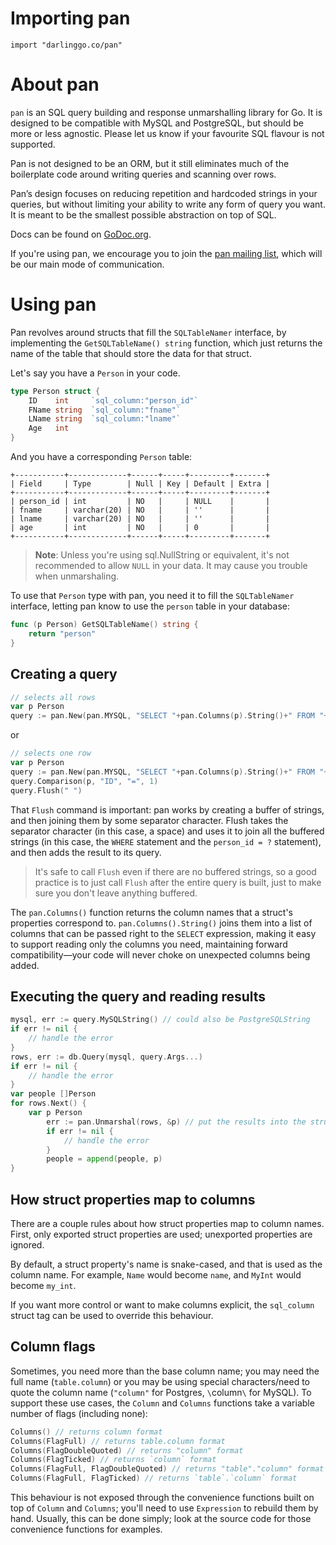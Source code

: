 # Importing pan
    import "darlinggo.co/pan"

# About pan

`pan` is an SQL query building and response unmarshalling library for Go. It is designed to be compatible with MySQL and PostgreSQL, but should be more or less agnostic. Please let us know if your favourite SQL flavour is not supported.

Pan is not designed to be an ORM, but it still eliminates much of the boilerplate code around writing queries and scanning over rows.

Pan’s design focuses on reducing repetition and hardcoded strings in your queries, but without limiting your ability to write any form of query you want. It is meant to be the smallest possible abstraction on top of SQL.

Docs can be found on [GoDoc.org](https://godoc.org/darlinggo.co/pan).

If you're using pan, we encourage you to join the [pan mailing list](https://groups.google.com/a/darlinggo.co/group/pan), which will be our main mode of communication.

# Using pan

Pan revolves around structs that fill the `SQLTableNamer` interface, by implementing the `GetSQLTableName() string` function, which just returns the name of the table that should store the data for that struct.

Let's say you have a `Person` in your code.

```go
type Person struct {
    ID    int     `sql_column:"person_id"`
    FName string  `sql_column:"fname"`
    LName string  `sql_column:"lname"`
    Age   int
}
```

And you have a corresponding `Person` table:

```
+-----------+-------------+------+-----+---------+-------+
| Field     | Type        | Null | Key | Default | Extra |
+-----------+-------------+------+-----+---------+-------+
| person_id | int         | NO   |     | NULL    |       |
| fname     | varchar(20) | NO   |     | ''      |       |
| lname     | varchar(20) | NO   |     | ''      |       |
| age       | int         | NO   |     | 0       |       |
+-----------+-------------+------+-----+---------+-------+
```

> **Note**: Unless you're using sql.NullString or equivalent, it's not recommended to allow `NULL` in your data. It may cause you trouble when unmarshaling.

To use that `Person` type with pan, you need it to fill the `SQLTableNamer` interface, letting pan know to use the `person` table in your database:

```go
func (p Person) GetSQLTableName() string {
    return "person"
}
```

## Creating a query

```go
// selects all rows
var p Person
query := pan.New(pan.MYSQL, "SELECT "+pan.Columns(p).String()+" FROM "+pan.Table(p))
```

or

```go
// selects one row
var p Person
query := pan.New(pan.MYSQL, "SELECT "+pan.Columns(p).String()+" FROM "+pan.Table(p)).Where()
query.Comparison(p, "ID", "=", 1)
query.Flush(" ")
```

That `Flush` command is important: pan works by creating a buffer of strings, and then joining them by some separator character. Flush takes the separator character (in this case, a space) and uses it to join all the buffered strings (in this case, the `WHERE` statement and the `person_id = ?` statement), and then adds the result to its query.

> It's safe to call `Flush` even if there are no buffered strings, so a good practice is to just call `Flush` after the entire query is built, just to make sure you don't leave anything buffered.

The `pan.Columns()` function returns the column names that a struct's properties correspond to. `pan.Columns().String()` joins them into a list of columns that can be passed right to the `SELECT` expression, making it easy to support reading only the columns you need, maintaining forward compatibility—your code will never choke on unexpected columns being added.

## Executing the query and reading results

```go
mysql, err := query.MySQLString() // could also be PostgreSQLString
if err != nil {
	// handle the error
}
rows, err := db.Query(mysql, query.Args...)
if err != nil {
	// handle the error
}
var people []Person
for rows.Next() {
	var p Person
        err := pan.Unmarshal(rows, &p) // put the results into the struct
        if err != nil {
        	// handle the error
        }
        people = append(people, p)
}
```

## How struct properties map to columns

There are a couple rules about how struct properties map to column names. First, only exported struct properties are used; unexported properties are ignored.

By default, a struct property's name is snake-cased, and that is used as the column name. For example, `Name` would become `name`, and `MyInt` would become `my_int`.

If you want more control or want to make columns explicit, the `sql_column` struct tag can be used to override this behaviour.

## Column flags

Sometimes, you need more than the base column name; you may need the full name (`table.column`) or you may be using special characters/need to quote the column name (`"column"` for Postgres, `\`column`\` for MySQL). To support these use cases, the `Column` and `Columns` functions take a variable number of flags (including none):

```go
Columns() // returns column format
Columns(FlagFull) // returns table.column format
Columns(FlagDoubleQuoted) // returns "column" format
Columns(FlagTicked) // returns `column` format
Columns(FlagFull, FlagDoubleQuoted) // returns "table"."column" format
Columns(FlagFull, FlagTicked) // returns `table`.`column` format
```

This behaviour is not exposed through the convenience functions built on top of `Column` and `Columns`; you'll need to use `Expression` to rebuild them by hand. Usually, this can be done simply; look at the source code for those convenience functions for examples.
